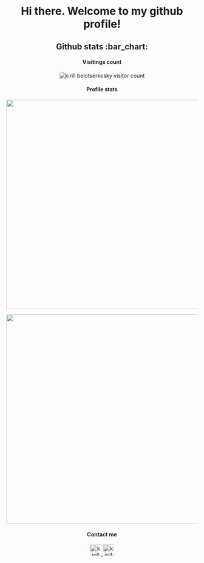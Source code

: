 <h1 align="center">Hi there. Welcome to my github profile!</h2>
<h2 align="center">Github stats :bar_chart:</h2>
<h4 align="center">Visitings count</h4>
<p align="center"><img src="https://profile-counter.glitch.me/{kirfi7}/count.svg" alt="kirill belotserkosky visitor count" /></p>

<h4 align="center">Profile stats</h4>
<p align="center"><img width="550px" src="https://github-readme-stats.vercel.app/api?username=kirfi7&show_icons=true&theme=cobalt"/></p>
<p align="center"><img width="550px" src="https://github-readme-stats.vercel.app/api/top-langs/?username=kirfi7&hide_progress=true&theme=cobalt"/></p>

<h4 align="center">Contact me</h4>
<p align="center">
  <a href="https://t.me/kirfi7">
    <img src="https://www.vectorlogo.zone/logos/telegram/telegram-icon.svg" alt="kirill belotserkovsky telegram profile" height="30" width="30">
  </a>
  <a href="https://vk.com/belygnom">
    <img src="https://www.vectorlogo.zone/logos/vk/vk-icon.svg" 
    alt="kirill belotserkovsky vk profile" height="30" width="30">
  </a>  
</p>
